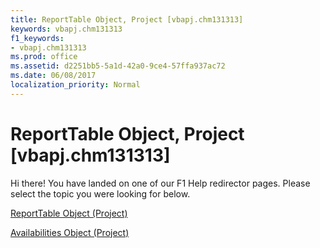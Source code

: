 ```yaml
---
title: ReportTable Object, Project [vbapj.chm131313]
keywords: vbapj.chm131313
f1_keywords:
- vbapj.chm131313
ms.prod: office
ms.assetid: d2251bb5-5a1d-42a0-9ce4-57ffa937ac72
ms.date: 06/08/2017
localization_priority: Normal
---
```



# ReportTable Object, Project [vbapj.chm131313]

Hi there! You have landed on one of our F1 Help redirector pages. Please select the topic you were looking for below.

[ReportTable Object (Project)](http://msdn.microsoft.com/library/db9846c7-fd53-ae5a-7a43-35dfc60f4fe4%28Office.15%29.aspx)

[Availabilities Object (Project)](http://msdn.microsoft.com/library/51224d62-777b-1ae3-a646-ca977464d37d%28Office.15%29.aspx)



